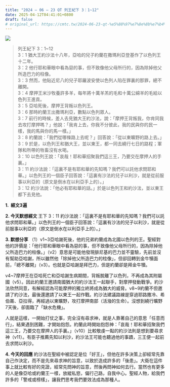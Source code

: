 ```yaml
---
title: "2024 – 06 – 23 QT 列王紀下 3：1~12"
date: 2025-04-12T04:41:01+0800
draft: false
# original_url: https://cmtc.tw/2024-06-23-qt-%e5%88%97%e7%8e%8b%e7%b4%80%e4%b8%8b-3%ef%bc%9a112
---
```


![](/images/qt.jpg)
> 列王紀下 3：1\~12  
> 3：1 猶大王約沙法十八年，亞哈的兒子約蘭在撒瑪利亞登基作了以色列王十二年。  
> 3：2 他行耶和華眼中看為惡的事，但不致像他父母所行的，因為除掉他父所造巴力的柱像。  
> 3：3 然而，他貼近尼八的兒子耶羅波安使以色列人陷在罪裏的那罪，總不離開。  
> 3：4 摩押王米沙牧養許多羊，每年將十萬羊羔的毛和十萬公綿羊的毛給以色列王進貢。  
> 3：5 亞哈死後，摩押王背叛以色列王。  
> 3：6 那時約蘭王出撒瑪利亞，數點以色列眾人。  
> 3：7 前行的時候，差人去見猶大王約沙法，說：「摩押王背叛我，你肯同我去攻打摩押嗎？」他說：「我肯上去，你我不分彼此，我的民與你的民一樣，我的馬與你的馬一樣。」  
> 3：8 約蘭說：「我們從哪條路上去呢？」回答說：「從以東曠野的路上去。」  
> 3：9 於是，以色列王和猶大王，並以東王，都一同去繞行七日的路程；軍隊和所帶的牲畜沒有水喝。  
> 3：10 以色列王說：「哀哉！耶和華招聚我們這三王，乃要交在摩押人的手裏。」  
> 3：11 約沙法說：「這裏不是有耶和華的先知嗎？我們可以託他求問耶和華。」以色列王的一個臣子回答說：「這裏有沙法的兒子以利沙，就是從前服事以利亞的（原文是倒水在以利亞手上的）。」  
> 3：12 約沙法說：「他必有耶和華的話。」於是以色列王和約沙法，並以東王都下去見他。

**1.  經文3遍**

**2. 今天默想經文**
王下 3：11 約沙法說：「這裏不是有耶和華的先知嗎？我們可以託他求問耶和華。」以色列王的一個臣子回答說：「這裏有沙法的兒子以利沙，就是從前服事以利亞的（原文是倒水在以利亞手上的）。」

**3. 默想分享**
（1）v1\~3亞哈謝死後，他的兄弟約蘭成為北國以色列的王。聖經對他的評價是：「他行耶和華眼中看為惡的事，但不致像他父母所行的，因為除掉他父所造巴力的柱像。」（v2）意思是可能他發現腓尼基的巴力並不靈驗，先前並沒有幫助亞哈謝，所以雖然他「除掉他父所造巴力的柱像」，但卻回轉到金牛犢面前，「總不離開」（v3）。也就是亞哈謝是拜巴力，但是約蘭卻是拜金牛犢。

v4\~7摩押王在亞哈死亡和亞哈謝生病期間，背叛脫離了以色列，不再成為其附屬國（v5）。因此約蘭王邀請南國猶大的約沙法王一起聯手，對摩押發動戰爭。約沙法欣然同意，有解經認為可能摩押的獨立終將成為猶大的威脅。v8\~9約蘭不但邀請了約沙法，最後還邀請了以東王一起作戰。約沙法建議路線是穿過耶路撒冷、希伯崙、亞拉得，再經過以東曠野，攻打摩押南部（活潑的生命）。沒想到繞行曠野7天後，卻面臨了「缺水危機」。

人就是這樣，一開始打仗之事，完全沒有尋求神，就是人靠著自己的意思「任意而行」，結果遇到困難，才開始抱怨。約蘭此時開始抱怨神：「哀哉！耶和華招聚我們這三王，乃要交在摩押人的手裏。」（v10）比較敬虔一點的約沙法則是想到要尋求神（v11）。有臣子推薦先知以利沙，約沙法王可能也聽過他的事蹟，三王便一起前去求問以利沙。

**4. 今天的回應**
約沙法在聖經中被認定是位「好王」，但他在許多決策上卻經常先靠自己作決定，而不是先來尋求神的旨意，以致於造成許多的「後患」。大衛在這件事上就比較有好的見證，經常先問神的旨意，然後再問神如何去行。當然也有更多的人是像亞哈或約蘭王一樣，放縱私慾，偏行己路，自我中心。聖經人物，給我們許多的「警戒或榜樣」，讓我們思考我們要效法成為那種人。
